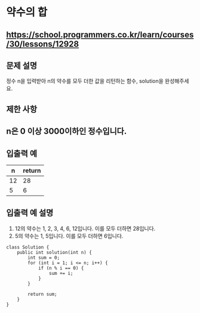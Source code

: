 # 약수의 합
https://school.programmers.co.kr/learn/courses/30/lessons/12928
---
## 문제 설명
정수 n을 입력받아 n의 약수를 모두 더한 값을 리턴하는 함수, solution을 완성해주세요.

## 제한 사항
n은 0 이상 3000이하인 정수입니다.
---
## 입출력 예
| n | return |
| --- | --- |
| 12 | 28 |
| 5	| 6 |
## 입출력 예 설명
1. 12의 약수는 1, 2, 3, 4, 6, 12입니다. 이를 모두 더하면 28입니다.
2. 5의 약수는 1, 5입니다. 이를 모두 더하면 6입니다.
```declarative
class Solution {
    public int solution(int n) {
        int sum = 0;
        for (int i = 1; i <= n; i++) {
            if (n % i == 0) {
                sum += i;
            }
        }
        
        return sum;
    }
}
```